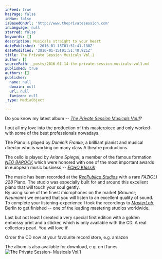 ```yaml
---
inFeed: true
hasPage: false
inNav: false
isBasedOnUrl: 'http://www.theprivatesession.com'
inLanguage: null
starred: false
keywords: []
description: Musicals straight to your heart
datePublished: '2016-01-15T01:51:41.130Z'
dateModified: '2016-01-15T01:51:40.921Z'
title: The Private Session Musicals Vol.1
author: []
sourcePath: _posts/2016-01-14-the-private-session-musicals-vol1.md
published: true
authors: []
publisher:
  name: null
  domain: null
  url: null
  favicon: null
_type: MediaObject

---
```

Do you know my latest album -- [_The Private Session Musicals Vol.1_][0]?

I put all my love into the production of this masterpiece and only worked with some of the best professionals nowadays.

The Piano is played by _Dominik Franke_, a brilliant pianist and musical director who is working on many class A theatre productions.

The cello is played by _Ariane Spiegel_, a member of the famous formation [_NEO BAROCK_][1] which were honored with one of the most important awards in european music business -- _[ECHO Klassik][2]_

The music has been recorded at the [_RecPublica Studios_][3] with a rare _FAZIOLI 228_ Piano. The studio was especially built for and around this excellent piano that will touch your soul gently.   
By using some of the finest microphones on the market (_Brauner_; _Neumann_) we ensured that you will listen to an excellent quality of sound. To complete your listening-experience I took the recordings to [_MasterLab_][4], Berlin to get finished -- one of the leading mastering studios worldwide. 

Last but not least I created a very special first edition with a golden embossy print and a sticker, which is only available with the CD. A real collectors pearl. You will love it!

Order the CD now at your favourite record store, e.g. amazon

The album is also available for download, e.g. on iTunes
![The Private Session- Musicals Vol.1 ](https://s3-us-west-2.amazonaws.com/the-grid-img/p/1c8f8d7acff59347b03c7606442dbf892c183f50.jpg)

# 

[0]: http://theprivatesession.com/The_Private_Session_Musicals/
[1]: http://www.neobarock.de/
[2]: https://youtu.be/Xl7oilQbLRQ
[3]: http://recpublica.de/
[4]: http://www.masterlab.de/